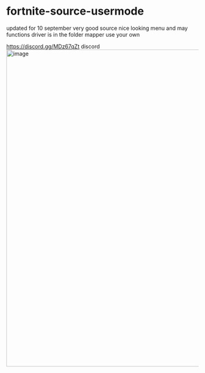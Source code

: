 # fortnite-source-usermode
updated for 10 september
very good source nice looking menu and may functions
driver is in the folder mapper use your own

https://discord.gg/MDz67qZt discord
<img width="1182" height="832" alt="image" src="https://github.com/user-attachments/assets/c9ee9b4c-19fe-403d-b807-ce2a8704db73" />
                       
                                                                                                                                                                              